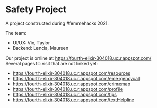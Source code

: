 # Safety Project
 
A project constructed during #femmehacks 2021.

The team:  
+ UI/UX: Vix, Taylor
+ Backend: Lencia, Maureen

Our project is online at: https://fourth-elixir-304018.uc.r.appspot.com/  
Several pages to visit that are not linked yet:   
+ https://fourth-elixir-304018.uc.r.appspot.com/resources   
+ https://fourth-elixir-304018.uc.r.appspot.com/emergencycall   
+ https://fourth-elixir-304018.uc.r.appspot.com/crimemap
+ https://fourth-elixir-304018.uc.r.appspot.com/profile
+ https://fourth-elixir-304018.uc.r.appspot.com/tips
+ https://fourth-elixir-304018.uc.r.appspot.com/textHelpline


